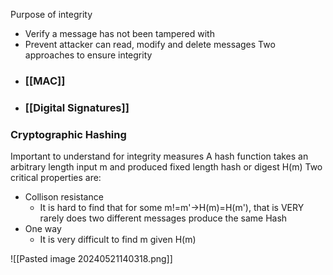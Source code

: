 Purpose of integrity
- Verify a message has not been tampered with
- Prevent attacker can read, modify and delete messages
Two approaches to ensure integrity
- ### [[MAC]]
- ### [[Digital Signatures]]
### Cryptographic Hashing
Important to understand for integrity measures
A hash function takes an arbitrary length input m and produced fixed length hash or digest H(m)
Two critical properties are:
- Collison resistance
	- It is hard to find that for some m!=m'->H(m)=H(m'), that is VERY rarely does two different messages produce the same Hash
- One way
	- It is very difficult to find m given H(m)

![[Pasted image 20240521140318.png]]
